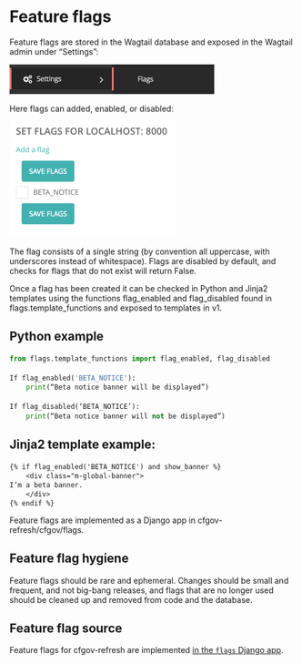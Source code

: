# Feature flags

Feature flags are stored in the Wagtail database and exposed in the Wagtail admin under “Settings”:

![Feature flags](img/image02.png)

Here flags can added, enabled, or disabled:

![Feature flags](img/image00.png)

The flag consists of a single string (by convention all uppercase, with underscores instead of whitespace). Flags are disabled by default, and checks for flags that do not exist will return False.

Once a flag has been created it can be checked in Python and Jinja2 templates using the functions flag_enabled and flag_disabled found in flags.template_functions and exposed to templates in v1. 

## Python example

```python
from flags.template_functions import flag_enabled, flag_disabled

If flag_enabled('BETA_NOTICE'):
	print(“Beta notice banner will be displayed”)

If flag_disabled(‘BETA_NOTICE’):
	print(“Beta notice banner will not be displayed”)
```
	
## Jinja2 template example:

```
{% if flag_enabled('BETA_NOTICE') and show_banner %}
    <div class="m-global-banner">
I’m a beta banner.   
    </div>
{% endif %}
```

Feature flags are implemented as a Django app in cfgov-refresh/cfgov/flags. 

## Feature flag hygiene

Feature flags should be rare and ephemeral. Changes should be small and frequent, and not big-bang releases, and flags that are no longer used should be cleaned up and removed from code and the database.

## Feature flag source

Feature flags for cfgov-refresh are implemented [in the `flags` Django app](https://github.com/cfpb/cfgov-refresh/tree/master/cfgov/flags).
